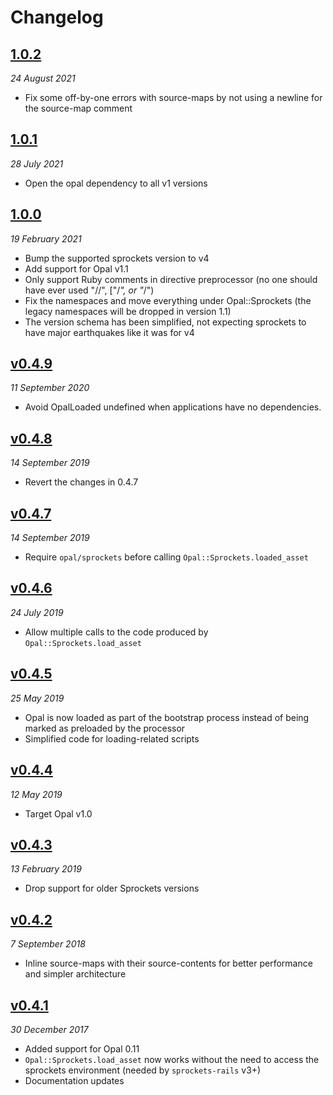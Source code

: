 # Changelog

## [1.0.2](https://github.com/opal/opal-sprockets/compare/v1.0.1...v1.0.2)

*24 August 2021*

- Fix some off-by-one errors with source-maps by not using a newline for the source-map comment


## [1.0.1](https://github.com/opal/opal-sprockets/compare/v1.0.0...v1.0.1)

*28 July 2021*

- Open the opal dependency to all v1 versions


## [1.0.0](https://github.com/opal/opal-sprockets/compare/v0.4.9.1.0.3.7...v1.0.0)

*19 February 2021*

- Bump the supported sprockets version to v4
- Add support for Opal v1.1
- Only support Ruby comments in directive preprocessor (no one should have ever used "//", ["/*", or "*/")
- Fix the namespaces and move everything under Opal::Sprockets (the legacy namespaces will be dropped in version 1.1)
- The version schema has been simplified, not expecting sprockets to have major earthquakes like it was for v4


## [v0.4.9](https://github.com/opal/opal-sprockets/compare/v0.4.8.1.0.3.7...v0.4.9.1.0.3.7)

*11 September 2020*

- Avoid OpalLoaded undefined when applications have no dependencies.


## [v0.4.8](https://github.com/opal/opal-sprockets/compare/v0.4.7.1.0.3.7...v0.4.8.1.0.3.7)

*14 September 2019*

- Revert the changes in 0.4.7


## [v0.4.7](https://github.com/opal/opal-sprockets/compare/v0.4.6.1.0.3.7...v0.4.7.1.0.3.7)

*14 September 2019*

- Require `opal/sprockets` before calling `Opal::Sprockets.loaded_asset`


## [v0.4.6](https://github.com/opal/opal-sprockets/compare/v0.4.5.1.0.3.7...v0.4.6.1.0.3.7)

*24 July 2019*

- Allow multiple calls to the code produced by `Opal::Sprockets.load_asset`


## [v0.4.5](https://github.com/opal/opal-sprockets/compare/v0.4.4.1.0.3.7...v0.4.5.1.0.3.7)

*25 May 2019*

- Opal is now loaded as part of the bootstrap process instead of being marked as preloaded by the processor
- Simplified code for loading-related scripts


## [v0.4.4](https://github.com/opal/opal-sprockets/compare/v0.4.3.0.11.0.3.7...v0.4.4.1.0.3.7)

*12 May 2019*

- Target Opal v1.0


## [v0.4.3](https://github.com/opal/opal-sprockets/compare/v0.4.2.0.11.0.3.1...v0.4.3.0.11.0.3.7)

*13 February 2019*

- Drop support for older Sprockets versions


## [v0.4.2](https://github.com/opal/opal-sprockets/compare/v0.4.1.0.11.0.3.1...v0.4.2.0.11.0.3.1)

*7 September 2018*

- Inline source-maps with their source-contents for better performance and simpler architecture


## [v0.4.1](https://github.com/opal/opal-sprockets/compare/v0.4.0.0.10.0.3.0.0...v0.4.1.0.11.0.3.1)

*30 December 2017*

- Added support for Opal 0.11
- `Opal::Sprockets.load_asset` now works without the need to access the sprockets environment (needed by `sprockets-rails` v3+)
- Documentation updates
